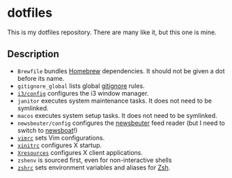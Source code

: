 # dotfiles

This is my dotfiles repository. There are many like it, but this one is mine.

## Description

* `Brewfile` bundles [Homebrew](https://brew.sh/) dependencies. It should not
  be given a dot before its name.
* `gitignore_global` lists global
  [gitignore](https://git-scm.com/docs/gitignore) rules.
* [`i3/config`](http://i3wm.org/docs/userguide.html#configuring) configures the
  i3 window manager.
* `janitor` executes system maintenance tasks. It does not need to be
  symlinked.
* `macos` executes system setup tasks. It does not need to be symlinked.
* `newsbeuter/config` configures the
  [newsbeuter](https://github.com/akrennmair/newsbeuter) feed reader (but I
  need to switch to [newsboat](https://github.com/newsboat/newsboat)!)
* [`vimrc`](http://vimhelp.appspot.com/starting.txt.html#vimrc) sets Vim
  configurations.
* [`xinitrc`](https://wiki.archlinux.org/index.php/Xinit#xinitrc) configures X
  startup.
* [`Xresources`](https://wiki.archlinux.org/index.php/X_resources) configures X
  client applications.
* `zshenv` is sourced first, even for non-interactive shells
* [`zshrc`](https://wiki.archlinux.org/index.php/Zsh#Configure_Zsh) sets
  environment variables and aliases for [Zsh](http://zsh.sourceforge.net).
